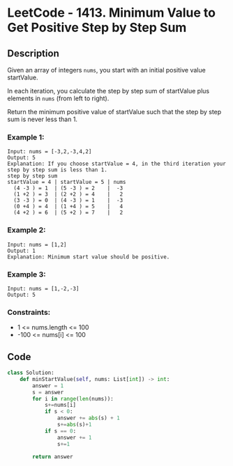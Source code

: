# LeetCode - 1413. Minimum Value to Get Positive Step by Step Sum
## Description
Given an array of integers `nums`, you start with an initial positive value startValue.

In each iteration, you calculate the step by step sum of startValue plus elements in `nums` (from left to right).

Return the minimum positive value of startValue such that the step by step sum is never less than 1.

 

### Example 1:
```
Input: nums = [-3,2,-3,4,2]
Output: 5
Explanation: If you choose startValue = 4, in the third iteration your step by step sum is less than 1.
step by step sum
startValue = 4 | startValue = 5 | nums
  (4 -3 ) = 1  | (5 -3 ) = 2    |  -3
  (1 +2 ) = 3  | (2 +2 ) = 4    |   2
  (3 -3 ) = 0  | (4 -3 ) = 1    |  -3
  (0 +4 ) = 4  | (1 +4 ) = 5    |   4
  (4 +2 ) = 6  | (5 +2 ) = 7    |   2
```
### Example 2:
```
Input: nums = [1,2]
Output: 1
Explanation: Minimum start value should be positive.
```
### Example 3:
```
Input: nums = [1,-2,-3]
Output: 5
```

### Constraints:

- 1 <= nums.length <= 100
- -100 <= nums[i] <= 100

## Code
```python
class Solution:
    def minStartValue(self, nums: List[int]) -> int:
        answer = 1
        s = answer
        for i in range(len(nums)):
            s+=nums[i]
            if s < 0:
                answer += abs(s) + 1
                s+=abs(s)+1
            if s == 0:
                answer += 1
                s+=1

        return answer   
```
